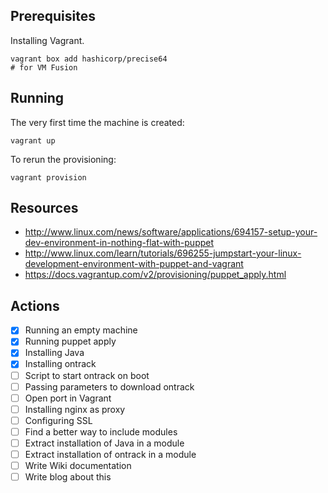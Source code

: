 ## Prerequisites

Installing Vagrant.

	vagrant box add hashicorp/precise64
	# for VM Fusion
	
## Running

The very first time the machine is created:

    vagrant up

To rerun the provisioning:

    vagrant provision

## Resources

* http://www.linux.com/news/software/applications/694157-setup-your-dev-environment-in-nothing-flat-with-puppet
* http://www.linux.com/learn/tutorials/696255-jumpstart-your-linux-development-environment-with-puppet-and-vagrant
* https://docs.vagrantup.com/v2/provisioning/puppet_apply.html

## Actions

* [x] Running an empty machine
* [x] Running puppet apply
* [x] Installing Java
* [x] Installing ontrack
* [ ] Script to start ontrack on boot
* [ ] Passing parameters to download ontrack
* [ ] Open port in Vagrant
* [ ] Installing nginx as proxy
* [ ] Configuring SSL
* [ ] Find a better way to include modules
* [ ] Extract installation of Java in a module
* [ ] Extract installation of ontrack in a module
* [ ] Write Wiki documentation
* [ ] Write blog about this
